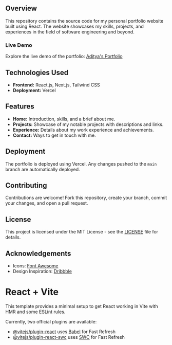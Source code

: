 ## Overview

This repository contains the source code for my personal portfolio website built using React. The website showcases my skills, projects, and experiences in the field of software engineering and beyond.

### Live Demo

Explore the live demo of the portfolio: [Aditya's Portfolio](https://react-portfolio-aditya-omega.vercel.app/)

## Technologies Used

- **Frontend:** React.js, Next.js, Tailwind CSS
- **Deployment:** Vercel

## Features

- **Home:** Introduction, skills, and a brief about me.
- **Projects:** Showcase of my notable projects with descriptions and links.
- **Experience:** Details about my work experience and achievements.
- **Contact:** Ways to get in touch with me.


## Deployment

The portfolio is deployed using Vercel. Any changes pushed to the `main` branch are automatically deployed.

## Contributing

Contributions are welcome! Fork this repository, create your branch, commit your changes, and open a pull request.

## License

This project is licensed under the MIT License - see the [LICENSE](LICENSE) file for details.

## Acknowledgements

- Icons: [Font Awesome](https://fontawesome.com/)
- Design Inspiration: [Dribbble](https://dribbble.com/)


# React + Vite

This template provides a minimal setup to get React working in Vite with HMR and some ESLint rules.

Currently, two official plugins are available:

- [@vitejs/plugin-react](https://github.com/vitejs/vite-plugin-react/blob/main/packages/plugin-react/README.md) uses [Babel](https://babeljs.io/) for Fast Refresh
- [@vitejs/plugin-react-swc](https://github.com/vitejs/vite-plugin-react-swc) uses [SWC](https://swc.rs/) for Fast Refresh
